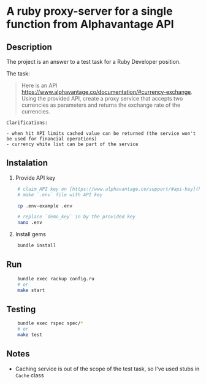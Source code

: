 # A ruby proxy-server for a single function from Alphavantage API

## Description

The project is an answer to a test task for a Ruby Developer position.

The task:

> Here is an API https://www.alphavantage.co/documentation/#currency-exchange. Using the provided API, create a proxy service that accepts two currencies as parameters and returns the exchange rate of the currencies.

    Clarifications:

    - when hit API limits cached value can be returned (the service won't be used for financial operations)
    - currency white list can be part of the service

## Instalation

1. Provide API key

```sh
    # claim API key on [https://www.alphavantage.co/support/#api-key](https://www.alphavantage.co/support/#api-key)
    # make `.env` file with API key

    cp .env-example .env

    # replace `demo_key` in by the provided key
    nano .env
```

2. Install gems

```sh
    bundle install
```

## Run

```sh
    bundle exec rackup config.ru
    # or    
    make start
```

## Testing

```sh
    bundle exec rspec spec/*
    # or 
    make test
```

## Notes

- Caching service is out of the scope of the test task, so I've used stubs in `Cache` class
